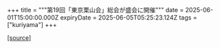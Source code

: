 +++
title = """第19回「東京栗山会」総会が盛会に開催"""
date = 2025-06-01T15:00:00.000Z
expiryDate = 2025-06-05T05:25:23.124Z
tags = ["kuriyama"]
+++


[[source]](https://www.town.kuriyama.hokkaido.jp/site/tokyo/32054.html)
